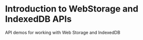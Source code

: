﻿# Introduction to WebStorage and IndexedDB APIs

API demos for working with Web Storage and IndexedDB
